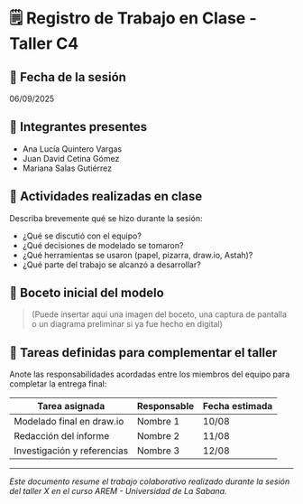 # 🗒️ Registro de Trabajo en Clase - Taller C4

## 📆 Fecha de la sesión
06/09/2025

## 👥 Integrantes presentes
- Ana Lucía Quintero Vargas
- Juan David Cetina Gómez
- Mariana Salas Gutiérrez

## 🧠 Actividades realizadas en clase

Describa brevemente qué se hizo durante la sesión:

- ¿Qué se discutió con el equipo?
- ¿Qué decisiones de modelado se tomaron?
- ¿Qué herramientas se usaron (papel, pizarra, draw.io, Astah)?
- ¿Qué parte del trabajo se alcanzó a desarrollar?

## 🧩 Boceto inicial del modelo

> (Puede insertar aquí una imagen del boceto, una captura de pantalla o un diagrama preliminar si ya fue hecho en digital)

## 🔁 Tareas definidas para complementar el taller

Anote las responsabilidades acordadas entre los miembros del equipo para completar la entrega final:

| Tarea asignada | Responsable | Fecha estimada |
|----------------|-------------|----------------|
| Modelado final en draw.io | Nombre 1 | 10/08 |
| Redacción del informe     | Nombre 2 | 11/08 |
| Investigación y referencias | Nombre 3 | 12/08 |

---

_Este documento resume el trabajo colaborativo realizado durante la sesión del taller X en el curso AREM - Universidad de La Sabana._
